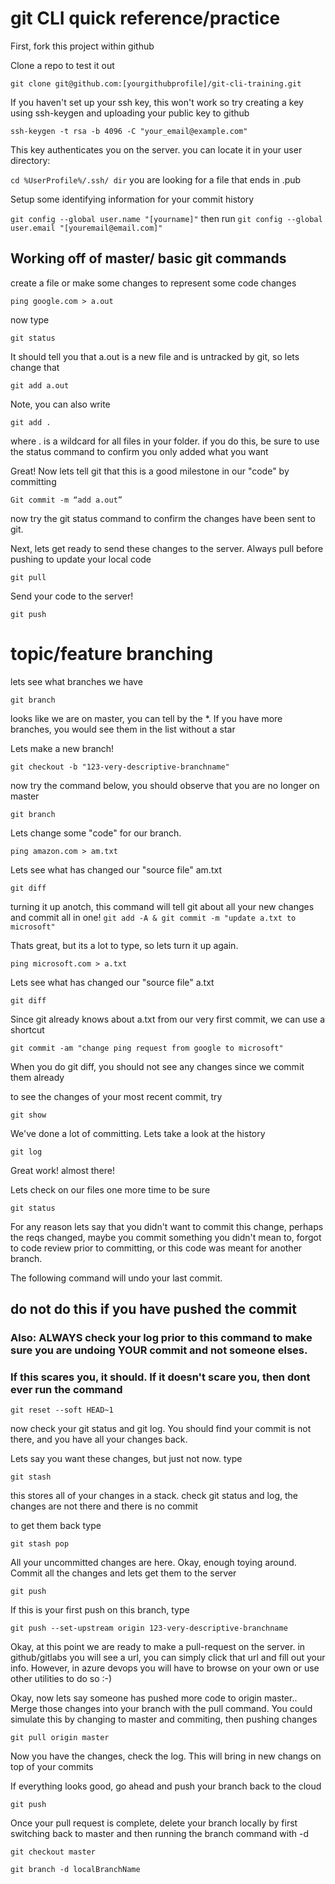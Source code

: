 # git CLI quick reference/practice

First, fork this project within github 

Clone a repo to test it out 

`git clone git@github.com:[yourgithubprofile]/git-cli-training.git`

If you haven't set up your ssh key, this won't work so try creating a key using ssh-keygen and uploading 
your public key to github

`ssh-keygen -t rsa -b 4096 -C "your_email@example.com" `

This key authenticates you on the server. you can locate it in your user directory:

`
cd %UserProfile%/.ssh/
dir
`
you are looking for a file that ends in .pub


Setup some identifying information for your commit history

`git config --global user.name "[yourname]"`
then run 
`git config --global user.email "[youremail@email.com]"`

## Working off of master/ basic git commands

create a file or make some changes to represent some code changes

`ping google.com > a.out`

now type

`git status`

It should tell you that a.out is a new file and is untracked by git, so lets change that

`git add a.out`

Note, you can also write

`git add .`

where . is a wildcard for all files in your folder. if you do this, be sure to use the status command to confirm you only added what you want

Great! Now lets tell git that this is a good milestone in our "code" by committing

`Git commit -m “add a.out”`

now try the git status command to confirm the changes have been sent to git.

Next, lets get ready to send these changes to the server. Always pull before pushing to update your local code

`git pull`


Send your code to the server!

`git push`


# topic/feature branching
lets see what branches we have

`git branch`

looks like we are on master, you can tell by the *. If you have more branches, you would see them in the list without a star

Lets make a new branch!

`git checkout -b "123-very-descriptive-branchname"`

now try the command below, you should observe that you are no longer on master

`git branch`

Lets change some "code" for our branch. 

`ping amazon.com > am.txt`

Lets see what has changed our "source file" am.txt

`git diff`

turning it up anotch, this command will tell git about all your new changes and commit all in one!
`git add -A & git commit -m "update a.txt to microsoft" `

Thats great, but its a lot to type, so lets turn it up again.

`ping microsoft.com > a.txt`

Lets see what has changed our "source file" a.txt

`git diff`

Since git already knows about a.txt from our very first commit, we can use a shortcut

`git commit -am "change ping request from google to microsoft"`

When you do git diff, you should not see any changes since we commit them already

to see the changes of your most recent commit, try

`git show`

We've done a lot of committing. Lets take a look at the history

`git log`

Great work! almost there!

Lets check on our files one more time to be sure

`git status`

For any reason lets say that you didn't want to commit this change, perhaps the reqs changed, maybe you commit something you didn't mean to,
forgot to code review prior to committing, or this code was meant for another branch.

The following command will undo your last commit.
## do not do this if you have pushed the commit

### Also: ALWAYS check your log prior to this command to make sure you are undoing YOUR commit and not someone elses.

### If this scares you, it should.  If it doesn't scare you, then dont ever run the command

`git reset --soft HEAD~1`

now check your git status and git log. You should find your commit is not there, and you have all your changes back.

Lets say you want these changes, but just not now. type

`git stash`

this stores all of your changes in a stack. check git status and log, the changes are not there and there is no commit

to get them back type

`git stash pop`

All your uncommitted changes are here. Okay, enough toying around. Commit all the changes and lets get them to the server

`git push`

If this is your first push on this branch, type

`git push --set-upstream origin 123-very-descriptive-branchname`

Okay, at this point we are ready to make a pull-request on the server. in github/gitlabs you will see a url, you can simply click that url and fill out your info. However, in azure devops you will have to browse on your own or use other utilities to do so :-)


Okay, now lets say someone has pushed more code to origin master..
Merge those changes into your branch with the pull command. You could simulate this by changing to master and commiting, then pushing changes

`git pull origin master`

Now you have the changes, check the log. This will bring in new changs on top of your commits

If everything looks good, go ahead and push your branch back to the cloud

`git push`


Once your pull request is complete, delete your branch locally by first switching back to master and then running the branch command with -d

`git checkout master`


`git branch -d localBranchName`

